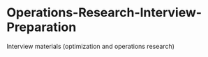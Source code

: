 # Operations-Research-Interview-Preparation
Interview materials (optimization and operations research)
